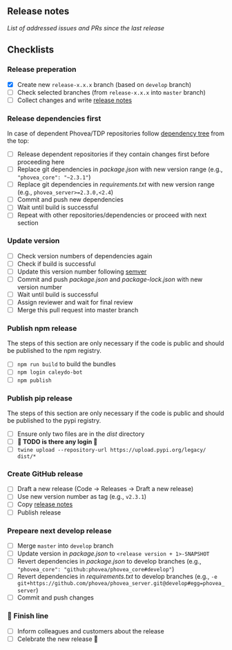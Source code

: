 ## Release notes

*List of addressed issues and PRs since the last release*


## Checklists

### Release preperation

* [x] Create new `release-x.x.x` branch (based on `develop` branch)
* [ ] Check selected branches (from `release-x.x.x` into `master` branch)
* [ ] Collect changes and write [release notes](#release-notes)

### Release dependencies first

In case of dependent Phovea/TDP repositories follow [dependency tree](https://wiki.datavisyn.io/phovea/fundamentals/development-process#dependency-hierarchy) from the top:

* [ ] Release dependent repositories if they contain changes first before proceeding here
* [ ] Replace git dependencies in *package.json* with new version range (e.g., `"phovea_core": "~2.3.1"`)
* [ ] Replace git dependencies in *requirements.txt* with new version range (e.g., `phovea_server>=2.3.0,<2.4`)
* [ ] Commit and push new dependencies
* [ ] Wait until build is successful
* [ ] Repeat with other repositories/dependencies or proceed with next section

### Update version

* [ ] Check version numbers of dependencies again
* [ ] Check if build is successful
* [ ] Update this version number following [semver](https://semver.org)
* [ ] Commit and push *package.json* and *package-lock.json* with new version number
* [ ] Wait until build is successful
* [ ] Assign reviewer and wait for final review
* [ ] Merge this pull request into master branch

### Publish npm release

The steps of this section are only necessary if the code is public and should be published to the npm registry.

* [ ] `npm run build` to build the bundles
* [ ] `npm login caleydo-bot`
* [ ] `npm publish`

### Publish pip release

The steps of this section are only necessary if the code is public and should be published to the pypi registry.

* [ ] Ensure only two files are in the *dist* directory
* [ ] **🚧 TODO is there any login 🚧**
* [ ] `twine upload --repository-url https://upload.pypi.org/legacy/ dist/*`

### Create GitHub release

* [ ] Draft a new release (Code -> Releases -> Draft a new release)
* [ ] Use new version number as tag (e.g., `v2.3.1`)
* [ ] Copy [release notes](#release-notes)
* [ ] Publish release

### Prepeare next develop release

* [ ] Merge `master` into `develop` branch
* [ ] Update version in *package.json* to `<release version + 1>-SNAPSHOT`
* [ ] Revert dependencies in *package.json* to develop branches (e.g., `"phovea_core": "github:phovea/phovea_core#develop"`)
* [ ] Revert dependencies in *requirements.txt* to develop branches (e.g., `-e git+https://github.com/phovea/phovea_server.git@develop#egg=phovea_server`)
* [ ] Commit and push changes
 
### 🏁 Finish line

* [ ] Inform colleagues and customers about the release
* [ ] Celebrate the new release 🥳
